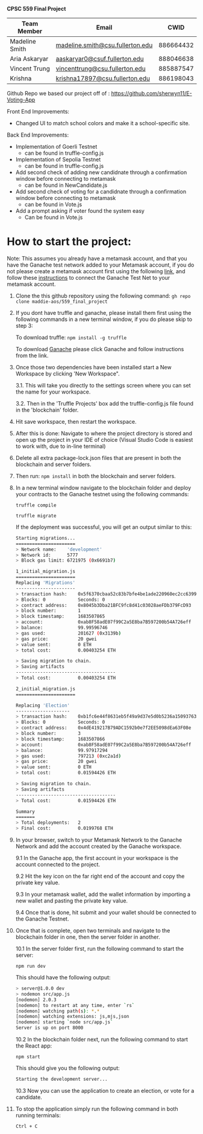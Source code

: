 **CPSC 559 Final Project**

|Team Member | Email | CWID |
|-------|------|--------|
|Madeline Smith| madeline.smith@csu.fullerton.edu| 886664432|
|Aria Askaryar| aaskaryar0@csuf.fullerton.edu| 888046638 |
|Vincent Trung| vincenttrung@csu.fullerton.edu| 885887547|
|Krishna| krishna17897@csu.fullerton.edu| 886198043|

Github Repo we based our project off of : https://github.com/sherwyn11/E-Voting-App


Front End Improvements:

* Changed UI to match school colors and make it a school-specific site. 


Back End Improvements:
* Implementation of Goerli Testnet 
  * can be found in truffle-config.js
* Implementation of Sepolia Testnet
  * can be found in truffle-config.js
* Add second check of adding new candidnate through a confirmation window before connecting to metamask
  * can be found in NewCandidate.js
* Add second check of voting for a candidnate through a confirmation window before connecting to metamask
  * can be found in Vote.js
* Add a prompt asking if voter found the system easy 
  * Can be found in Vote.js

# How to start the project: 

Note: This assumes you already have a metamask account, and that you have the Ganache test network added to your Metamask account, if you do not please create a metamask account first using the following [link](https://metamask.io/), and follow these [instructions](https://docs.metamask.io/wallet/get-started/run-development-network/) to connect the Ganache Test Net to your metamask account. 

1. Clone the this github repository using the following command: ```gh repo clone maddie-aos/559_final_project```
   
2. If you dont have truffle and ganache, please install them first using the following commands in a new terminal window, if you do please skip to step 3: 

   To download truffle: ```npm install -g truffle```

   To download [Ganache](https://trufflesuite.com/ganache/) please click Ganache and follow instructions from the link. 

3. Once those two dependencies have been installed start a New Workspace by clicking 'New Workspace".
   
   3.1. This will take you directly to the settings screen where you can set the name for your workspace. 

   3.2. Then in the 'Truffle Projects' box add the truffle-config.js file found in the 'blockchain' folder.

4. Hit save workspace, then restart the workspace. 

5. After this is done: Navigate to where the project directory is stored and open up the project in your IDE of choice (Visual Studio Code is easiest to work with, due to in-line terminal)
   
6. Delete all extra package-lock.json files that are present in both the blockchain and server folders. 
   
7. Then run: ```npm install``` in both the blockchain and server folders. 
   
8. In a new terminal window navigate to the blockchain folder and deploy your contracts to the Ganache testnet using the following commands:
   
   ```truffle compile```

   ```truffle migrate```

   If the deployment was successful, you will get an output similar to this:
   ```bash 
   Starting migrations...
   ======================
   > Network name:    'development'
   > Network id:      5777
   > Block gas limit: 6721975 (0x6691b7)
   
   1_initial_migration.js
   ======================
   Replacing 'Migrations'
   ----------------------
   > transaction hash:    0x5f6370cbaa52c83b7bfe4be1ade220960ec2cc6399b70dc58c0c688cfade5338
   > Blocks: 0            Seconds: 0
   > contract address:    0x8045b3Dba21BFC9fc8d41c03028aeFDb379FcD93
   > block number:        1
   > block timestamp:     1683507865
   > account:             0xab8F58adE07f99C2a5E8ba7B597200b54A726eff
   > balance:             99.99596746
   > gas used:            201627 (0x3139b)
   > gas price:           20 gwei
   > value sent:          0 ETH
   > total cost:          0.00403254 ETH

   > Saving migration to chain.
   > Saving artifacts
   -------------------------------------
   > Total cost:          0.00403254 ETH
   
   2_initial_migration.js
   ======================

   Replacing 'Election'
   --------------------
   > transaction hash:    0xb1fc6e44f8631eb5f49a9d37e5d0b5236a150937632371c9b3f32939feadc754
   > Blocks: 0            Seconds: 0
   > contract address:    0x4dE419217B79ADC1592b0e7f2EE5098dEa63F08e
   > block number:        3
   > block timestamp:     1683507866
   > account:             0xab8F58adE07f99C2a5E8ba7B597200b54A726eff
   > balance:             99.97917294
   > gas used:            797213 (0xc2a1d)
   > gas price:           20 gwei
   > value sent:          0 ETH
   > total cost:          0.01594426 ETH

   > Saving migration to chain.
   > Saving artifacts
   -------------------------------------
   > Total cost:          0.01594426 ETH
   
   Summary
   =======
   > Total deployments:   2
   > Final cost:          0.0199768 ETH
   ```


9.  In your browser, switch to your Metamask Network to the Ganache Network and add the account created by the Ganache workspace. 
    
    9.1 In the Ganache app, the first account in your workspace is the account connected to the project.
    
    9.2 Hit the key icon on the far right end of the account and copy the private key value. 
    
    9.3 In your metamask wallet, add the wallet information by importing a new wallet and pasting the private key value. 
    
    9.4 Once that is done, hit submit and your wallet should be connected to the Ganache Testnet. 

10.  Once that is complete, open two terminals and navigate to the blockchain folder in one, then the server folder in another. 
    
     10.1   In the server folder first, run the following command to start the server:

     ```npm run dev```
    
      This should have the following output:
    
      ```bash
      > server@1.0.0 dev
      > nodemon src/app.js
      [nodemon] 2.0.3
      [nodemon] to restart at any time, enter `rs`
      [nodemon] watching path(s): *.*
      [nodemon] watching extensions: js,mjs,json
      [nodemon] starting `node src/app.js`
      Server is up on port 8000
      ```

     10.2 In the blockchain folder next, run the following command to start the React app: 

      ```npm start```
      
      This should give you the following output: 
    
      ```bash
      Starting the development server...
      ```
     
     10.3  Now you can use the application to create an election, or vote for a candidate. 


11. To stop the application simply run the following command in both running terminals: 
    
    ```Ctrl + C```


